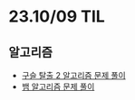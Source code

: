 # 23.10/09 TIL

## 알고리즘

- [구슬 탈출 2 알고리즘 문제 풀이](<https://github.com/JinsuYeo/BOJ-Algorithm/blob/main/cpp/13460_%EA%B5%AC%EC%8A%AC%ED%83%88%EC%B6%9C2(%EC%82%BC%EC%84%B1SW%EA%B8%B0%EC%B6%9C)>)
- [뱀 알고리즘 문제 풀이](<https://github.com/JinsuYeo/BOJ-Algorithm/blob/main/cpp/3190_%EB%B1%80(%EC%82%BC%EC%84%B1SW%EA%B8%B0%EC%B6%9C)>)
